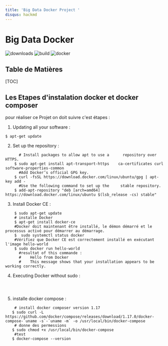 ```yaml
---
title: 'Big Data Docker Project '
disqus: hackmd
---
```


Big Data Docker  
===
![downloads](https://img.shields.io/github/downloads/atom/atom/total.svg)
![build](https://img.shields.io/appveyor/ci/:user/:repo.svg)
![docker](https://img.shields.io/docker/pulls/e.g._/ubuntu?logo=docker)
## Table de Matières 

 [TOC]

## Les Etapes d'instalation docker et docker composer

  pour réaliser ce Projet on doit suivre c'est étapes :

1. Updating all your software :
```gherkin= 
$ apt-get update
``` 
2. Set up the repository :
```gherkin= 
      # Install packages to allow apt to use a      repository over HTTPS.
    $ sudo apt-get install apt-transport-https    ca-certificates curl software-properties-common
      #Add Docker’s official GPG key.
    $ curl -fsSL https://download.docker.com/linux/ubuntu/gpg | apt-key add -
      #Use the following command to set up the     stable repository.
    $ add-apt-repository "deb [arch=amd64] https://download.docker.com/linux/ubuntu $(lsb_release -cs) stable"
```
3. Install Docker CE :
```gherkin=
    $ sudo apt-get update 
    # installe Docker 
    $ apt-get install docker-ce
    #Docker doit maintenant être installé, le démon démarré et le processus activé pour démarrer au démarrage. 
    $  sudo systemctl status docker
    #Vérifiez que Docker CE est correctement installé en exécutant l'image hello-world
    $ sudo docker run hello-world
      #resultat of this commande :
      #    Hello from Docker 
      #    This message shows that your installation appears to be working correctly.
```
4. Executing Docker without sudo :
```gherkin=
    
   
```
5. installe docker compose :
```gherkin=
    # install docker composer version 1.17
   $ sudo curl -L https://github.com/docker/compose/releases/download/1.17.0/docker-compose-`uname -s`-`uname -m` -o /usr/local/bin/docker-compose
    # donne des permessions 
   $ sudo chmod +x /usr/local/bin/docker-compose
    #test 
   $ docker-compose --version
   
```
